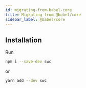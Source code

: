 ```yaml
---
id: migrating-from-babel-core
title: Migrating from @babel/core
sidebar_label: @babel/core
---
```



## Installation
Run 
```sh
npm i --save-dev swc
```
or 
```sh
yarn add --dev swc
```